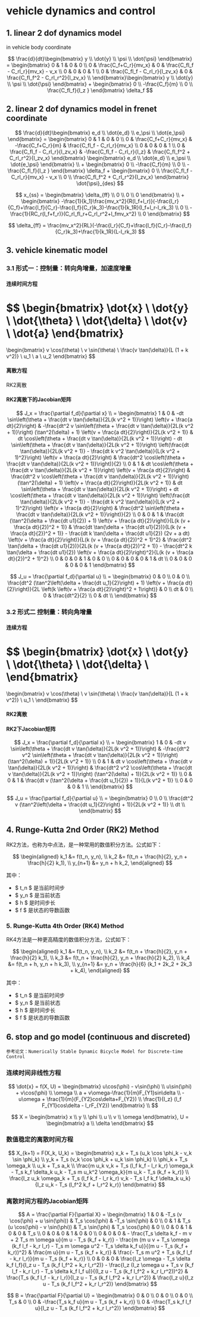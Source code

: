 # vehicle dynamics and control
## 1. linear 2 dof dynamics model 
in vehicle body coordinate

$$
 \frac{d}{dt}\begin{bmatrix} y \\ \dot{y} \\ \psi \\ \dot{\psi} \end{bmatrix} = \begin{bmatrix} 0 & 1 & 0 & 0 \\ 0 & \frac{C_f+C_r}{mv_x} & 0 & \frac{C_fl_f - C_rl_r}{mv_x} - v_x \\ 0 & 0 & 0 & 1 \\ 0 & \frac{C_fl_f - C_rl_r}{I_zv_x} & 0 & \frac{C_fl_f^2 - C_rl_r^2}{I_zv_x} \\  \end{bmatrix}\begin{bmatrix} y \\ \dot{y} \\ \psi \\ \dot{\psi} \end{bmatrix} + \begin{bmatrix} 0 \\ -\frac{C_f}{m} \\ 0 \\ \frac{C_fl_f}{I_z }  \end{bmatrix} \delta_f
$$


## 2. linear 2 dof dynamics model in frenet coordinate

$$
\frac{d}{dt}\begin{bmatrix} e_d \\ \dot{e_d} \\ e_\psi \\ \dot{e_\psi} \end{bmatrix} = \begin{bmatrix} 
0 & 1 & 0 & 0 \\
0 & \frac{C_f+C_r}{mv_x} & -\frac{C_f+C_r}{m} & \frac{C_fl_f - C_rl_r}{mv_x} \\
0 & 0 & 0 & 1 \\
0 & \frac{C_fl_f - C_rl_r}{I_zv_x} & -\frac{C_fl_f - C_rl_r}{I_z} & \frac{C_fl_f^2 + C_rl_r^2}{I_zv_x} \end{bmatrix}
\begin{bmatrix} e_d \\ \dot{e_d} \\ e_\psi \\ \dot{e_\psi} \end{bmatrix} \\ + 
\begin{bmatrix} 0 \\ -\frac{C_f}{m} \\ 0 \\ -\frac{C_fl_f}{I_z }  \end{bmatrix} \delta_f  + 
\begin{bmatrix} 0 \\  \frac{C_fl_f - C_rl_r}{mv_x} - v_x \\ 0 \\ \frac{C_fl_f^2 + C_rl_r^2}{I_zv_x} \end{bmatrix} \dot{\psi}_{des}
$$

$$
x_{ss} = \begin{bmatrix} \delta_{ff} \\ 0 \\ 0 \\ 0 \end{bmatrix} \\ + \begin{bmatrix} -\frac{1}{k_1}\frac{mv_x^2}{R(l_f+l_r)}(-\frac{l_r}{C_f}+\frac{l_f}{C_r}-\frac{l_f}{C_r}k_3)-\frac{1}{k_1R}(l_f+l_r-l_rk_3) \\ 0 \\ 
-\frac{1}{RC_r(l_f+f_r)}(C_rl_fl_r+C_rl_r^2+l_fmv_x^2) \\ 0 \end{bmatrix}
$$

$$
\delta_{ff} = \frac{mv_x^2}{RL}(-\frac{l_r}{C_f}+\frac{l_f}{C_r}-\frac{l_f}{C_r}k_3)+\frac{1}{k_1R}(L-l_rk_3)
$$

## 3. vehicle kinematic model

### 3.1 形式一：控制量：转向角增量，加速度增量
#### 连续时间方程
$$
\begin{bmatrix}
    \dot{x} \\
    \dot{y} \\
    \dot{\theta} \\
    \dot{\delta} \\
    \dot{v} \\
    \dot{a}
\end{bmatrix}
=
\begin{bmatrix}
    v \cos(\theta) \\
    v \sin(\theta) \\
    \frac{v \tan(\delta)}{L (1 + k v^2)} \\
    u_1 \\
    a \\
    u_2
\end{bmatrix}
$$

#### 离散方程
RK2离散

#### RK2离散下的Jacobian矩阵
$$
J_x = \frac{\partial f_d}{\partial x} \\ =
\begin{bmatrix}
1 & 0 & -dt \sin\left(\theta + \frac{dt v \tan(\delta)}{2L(k v^2 + 1)}\right) \left(v + \frac{a dt}{2}\right) & -\frac{dt^2 v \sin\left(\theta + \frac{dt v \tan(\delta)}{2L(k v^2 + 1)}\right) (\tan^2(\delta) + 1) \left(v + \frac{a dt}{2}\right)}{2L(k v^2 + 1)} & dt \cos\left(\theta + \frac{dt v \tan(\delta)}{2L(k v^2 + 1)}\right) - dt \sin\left(\theta + \frac{dt v \tan(\delta)}{2L(k v^2 + 1)}\right) \left(\frac{dt \tan(\delta)}{2L(k v^2 + 1)} - \frac{dt k v^2 \tan(\delta)}{L(k v^2 + 1)^2}\right) \left(v + \frac{a dt}{2}\right) & \frac{dt^2 \cos\left(\theta + \frac{dt v \tan(\delta)}{2L(k v^2 + 1)}\right)}{2} \\
0 & 1 & dt \cos\left(\theta + \frac{dt v \tan(\delta)}{2L(k v^2 + 1)}\right) \left(v + \frac{a dt}{2}\right) & \frac{dt^2 v \cos\left(\theta + \frac{dt v \tan(\delta)}{2L(k v^2 + 1)}\right) (\tan^2(\delta) + 1) \left(v + \frac{a dt}{2}\right)}{2L(k v^2 + 1)} & dt \sin\left(\theta + \frac{dt v \tan(\delta)}{2L(k v^2 + 1)}\right) + dt \cos\left(\theta + \frac{dt v \tan(\delta)}{2L(k v^2 + 1)}\right) \left(\frac{dt \tan(\delta)}{2L(k v^2 + 1)} - \frac{dt k v^2 \tan(\delta)}{L(k v^2 + 1)^2}\right) \left(v + \frac{a dt}{2}\right) & \frac{dt^2 \sin\left(\theta + \frac{dt v \tan(\delta)}{2L(k v^2 + 1)}\right)}{2} \\
0 & 0 & 1 & \frac{dt (\tan^2(\delta + \frac{dt u1}{2}) + 1) \left(v + \frac{a dt}{2}\right)}{L(k (v + \frac{a dt}{2})^2 + 1)} & \frac{dt \tan(\delta + \frac{dt u1}{2})}{L(k (v + \frac{a dt}{2})^2 + 1)} - \frac{dt k \tan(\delta + \frac{dt u1}{2}) (2v + a dt) \left(v + \frac{a dt}{2}\right)}{L(k (v + \frac{a dt}{2})^2 + 1)^2} & \frac{dt^2 \tan(\delta + \frac{dt u1}{2})}{2L(k (v + \frac{a dt}{2})^2 + 1)} - \frac{dt^2 k \tan(\delta + \frac{dt u1}{2}) \left(v + \frac{a dt}{2}\right)^2}{L(k (v + \frac{a dt}{2})^2 + 1)^2} \\
0 & 0 & 0 & 1 & 0 & 0 \\
0 & 0 & 0 & 0 & 1 & dt \\
0 & 0 & 0 & 0 & 0 & 1
\end{bmatrix}
$$

$$
J_u = \frac{\partial f_d}{\partial u} \\ =
\begin{bmatrix}
0 & 0 \\
0 & 0 \\
\frac{dt^2 (\tan^2\left(\delta + \frac{dt u_1}{2}\right) + 1) \left(v + \frac{a dt}{2}\right)}{2L \left(k \left(v + \frac{a dt}{2}\right)^2 + 1\right)} & 0 \\
dt & 0 \\
0 & \frac{dt^2}{2} \\
0 & dt \\
\end{bmatrix}
$$

### 3.2 形式二 控制量：转向角增量
#### 连续方程
$$
\begin{bmatrix}
    \dot{x} \\
    \dot{y} \\
    \dot{\theta} \\
    \dot{\delta} \\
\end{bmatrix}
=
\begin{bmatrix}
    v \cos(\theta) \\
    v \sin(\theta) \\
    \frac{v \tan(\delta)}{L (1 + k v^2)} \\
    u_1 \\
\end{bmatrix}
$$
#### RK2离散
#### RK2下Jacobian矩阵
$$
J_x = \frac{\partial f_d}{\partial x} \\ =
\begin{bmatrix}
1 & 0 & -dt v \sin\left(\theta + \frac{dt v \tan(\delta)}{2L(k v^2 + 1)}\right) & -\frac{dt^2 v^2 \sin\left(\theta + \frac{dt v \tan(\delta)}{2L(k v^2 + 1)}\right) (\tan^2(\delta) + 1)}{2L(k v^2 + 1)} \\
0 & 1 & dt v \cos\left(\theta + \frac{dt v \tan(\delta)}{2L(k v^2 + 1)}\right) & \frac{dt^2 v^2 \cos\left(\theta + \frac{dt v \tan(\delta)}{2L(k v^2 + 1)}\right) (\tan^2(\delta) + 1)}{2L(k v^2 + 1)} \\
0 & 0 & 1 & \frac{dt v (\tan^2(\delta + \frac{dt u_1}{2}) + 1)}{L(k v^2 + 1)} \\
0 & 0 & 0 & 1 \\
\end{bmatrix}
$$

$$
J_u = \frac{\partial f_d}{\partial u} \\ =
\begin{bmatrix}
0 \\
0 \\
\frac{dt^2 v (\tan^2\left(\delta + \frac{dt u_1}{2}\right) + 1)}{2L(k v^2 + 1)} \\
dt \\
\end{bmatrix}
$$

## 4. Runge-Kutta 2nd Order (RK2) Method

RK2方法，也称为中点法，是一种常用的数值积分方法。公式如下：

$$
\begin{aligned}
    k_1 &= f(t_n, y_n), \\
    k_2 &= f(t_n + \frac{h}{2}, y_n + \frac{h}{2} k_1), \\
    y_{n+1} &= y_n + h k_2,
\end{aligned}
$$

其中：
- $ t_n $ 是当前时间步
- $ y_n $ 是当前状态
- $ h $ 是时间步长
- $ f $ 是状态的导数函数

### 5. Runge-Kutta 4th Order (RK4) Method

RK4方法是一种更高精度的数值积分方法，公式如下：

$$
\begin{aligned}
    k_1 &= f(t_n, y_n), \\
    k_2 &= f(t_n + \frac{h}{2}, y_n + \frac{h}{2} k_1), \\
    k_3 &= f(t_n + \frac{h}{2}, y_n + \frac{h}{2} k_2), \\
    k_4 &= f(t_n + h, y_n + h k_3), \\
    y_{n+1} &= y_n + \frac{h}{6} (k_1 + 2k_2 + 2k_3 + k_4),
\end{aligned}
$$

其中：
- $ t_n $ 是当前时间步
- $ y_n $ 是当前状态
- $ h $ 是时间步长
- $ f $ 是状态的导数函数

## 6. stop and go model (continuous and discreted)

    参考论文：Numerically Stable Dynamic Bicycle Model for Discrete-time Control

### 连续时间非线性方程
$$
\dot{x} = f(X, U) = 
\begin{bmatrix}
    u\cos(\phi) - v\sin(\phi) \\
    u\sin(\phi) + v\cos(\phi) \\
    \omega \\
    a + v\omega-\frac{1}{m}F_{Y1}sin\delta \\
    -u\omega + \frac{1}{m}(F_{Y2}cos\delta+F_{Y2}) \\
    \frac{1}{I_z} (l_f F_{Y1}cos\delta - l_rF_{Y2})
\end{bmatrix}
\\ 
$$

$$
X = 
\begin{bmatrix}
    x \\ y \\ \phi \\ u \\ v \\ \omega
\end{bmatrix},
U = 
\begin{bmatrix}
    a \\ \delta
\end{bmatrix}
$$

### 数值稳定的离散时间方程
$$
X_{k+1} = F(X_k, U_k) =
\begin{bmatrix}
x_k + T_s (u_k \cos \phi_k - v_k \sin \phi_k) \\
y_k + T_s (v_k \cos \phi_k + u_k \sin \phi_k) \\
\phi_k + T_s \omega_k \\
u_k + T_s a_k \\
\frac{m u_k v_k + T_s (l_f k_f - l_r k_r) \omega_k - T_s k_f \delta_k u_k - T_s m u_k^2 \omega_k}{m u_k - T_s (k_f + k_r)} \\
\frac{I_z u_k \omega_k + T_s (l_f k_f - l_r k_r) v_k - T_s l_f k_f \delta_k u_k}{I_z u_k - T_s (l_f^2 k_f + l_r^2 k_r)}
\end{bmatrix}
$$

### 离散时间方程的Jacobian矩阵

$$
A = \frac{\partial F}{\partial X} = 
\begin{bmatrix}
1 & 0 & -T_s (v \cos(\phi) + u \sin(\phi)) & T_s \cos(\phi) & -T_s \sin(\phi) & 0 \\
0 & 1 & T_s (u \cos(\phi) - v \sin(\phi)) & T_s \sin(\phi) & T_s \cos(\phi) & 0 \\
0 & 0 & 1 & 0 & 0 & T_s \\
0 & 0 & 0 & 1 & 0 & 0 \\
0 & 0 & 0 & - \frac{T_s \delta k_f - m v + 2 T_s m \omega u}{m u - T_s (k_f + k_r)} - \frac{m (m u v + T_s \omega (k_f l_f - k_r l_r) - T_s m \omega u^2 - T_s \delta k_f u)}{(m u - T_s (k_f + k_r))^2} & \frac{m u}{m u - T_s (k_f + k_r)} & \frac{- T_s m u^2 + T_s (k_f l_f - k_r l_r)}{m u - T_s (k_f + k_r)} \\
0 & 0 & 0 & \frac{I_z \omega - T_s \delta k_f l_f}{I_z u - T_s (k_f l_f^2 + k_r l_r^2)} - \frac{I_z (I_z \omega u + T_s v (k_f l_f - k_r l_r) - T_s \delta k_f l_f u)}{(I_z u - T_s (k_f l_f^2 + k_r l_r^2))^2} & \frac{T_s (k_f l_f - k_r l_r)}{I_z u - T_s (k_f l_f^2 + k_r l_r^2)} & \frac{I_z u}{I_z u - T_s (k_f l_f^2 + k_r l_r^2)}
\end{bmatrix}
$$

$$
B = \frac{\partial F}{\partial U} = 
\begin{bmatrix}
0 & 0 \\
0 & 0 \\
0 & 0 \\
T_s & 0 \\
0 & -\frac{T_s k_f u}{m u - T_s (k_f + k_r)} \\
0 & -\frac{T_s k_f l_f u}{I_z u - T_s (k_f l_f^2 + k_r l_r^2)}
\end{bmatrix}
$$
